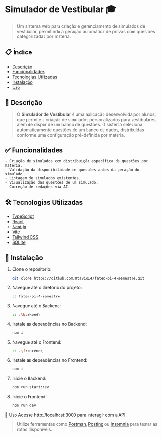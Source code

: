 # Simulador de Vestibular 🎓

> Um sistema web para criação e gerenciamento de simulados de vestibular, permitindo a geração automática de provas com questões categorizadas por matéria.

## 📋 Índice

- [Descrição](#descrição)
- [Funcionalidades](#funcionalidades)
- [Tecnologias Utilizadas](#tecnologias-utilizadas)
- [Instalação](#instalação)
- [Uso](#uso)

## 📖 Descrição

> O **Simulador de Vestibular** é uma aplicação desenvolvida por alunos, que permite a criação de simulados personalizados para vestibulares, além de dispôr de um banco de questões. O sistema seleciona automaticamente questões de um banco de dados, distribuídas conforme uma configuração pré-definida por matéria.

## ✅ Funcionalidades

    - Criação de simulados com distribuição específica de questões por matéria.
    - Validação da disponibilidade de questões antes da geração do simulado.
    - Listagem de simulados existentes.
    - Visualização das questões de um simulado.
    - Correção de redações via AI.

## 🛠️ Tecnologias Utilizadas

- [TypeScript](https://www.typescriptlang.org/)
- [React](https://react.dev/)
- [Nest.js](https://nestjs.com/)
- [Vite](https://vite.dev/plugins/)
- [Tailwind CSS](https://tailwindcss.com/)
- [SQLite](https://sqlite.org/)

## 🚀 Instalação

1. Clone o repositório:
   ```bash
   git clone https://github.com/Otavio14/fatec-pi-4-semestre.git

2. Navegue até o diretório do projeto:​
    ```bash
    cd fatec-pi-4-semestre

3. Navegue até o Backend:​
    ```bash
    cd .\backend\

4. Instale as dependências no Backend:​
    ```bash
    npm i

5. Navegue até o Frontend:​
    ```bash
    cd .\frontend\

6. Instale as dependências no Frontend:​
    ```bash
    npm i

7. Inicie o Backend:​
    ```bash
    npm run start:dev

8. Inicie o Frontend:​
    ```bash
    npm run dev

📌 Uso
Acesse http://localhost:3000 para interagir com a API.

> Utilize ferramentas como [Postman](https://www.postman.com/), [Posting](https://github.com/darrenburns/posting) ou [Insomnia](https://insomnia.rest/) para testar as rotas disponíveis.
